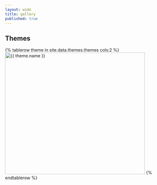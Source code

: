 ```yaml
---
layout: wide
title: gallery
published: true
---
```

## Themes

<table cellspacing="30" cellpadding="30">
{% tablerow theme in site.data.themes.themes cols:2 %}
    <a href="themes/{{ theme.name }}"><img src="themes/{{ theme.name }}/sequence-ex.svg" width="460" height="400" title="{{ theme.name }}" alt="{{ theme.name }}" style="background-color: {{ theme.background }}"></a>
{% endtablerow %}
  </table>
